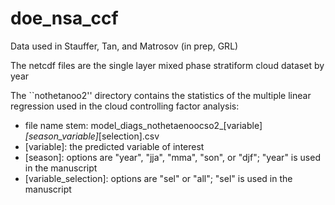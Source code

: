# doe_nsa_ccf
Data used in Stauffer, Tan, and Matrosov (in prep, GRL)

The netcdf files are the single layer mixed phase stratiform cloud dataset by year

The ``nothetanoo2'' directory contains the statistics of the multiple linear regression used in the cloud controlling factor analysis:
- file name stem: model_diags_nothetaenoocso2_[variable]_[season_variable]_[selection].csv
- [variable]: the predicted variable of interest
- [season]: options are "year", "jja", "mma", "son", or "djf"; "year" is used in the manuscript
- [variable_selection]: options are "sel" or "all"; "sel" is used in the manuscript

